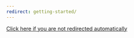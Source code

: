 ```yaml
---
redirect: getting-started/
---
```


<script>
    window.location.href = 'getting-started/';
</script>

[Click here if you are not redirected automatically](getting-started/index.md)